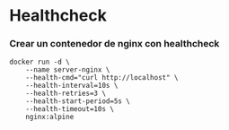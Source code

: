 # Healthcheck

### Crear un contenedor de nginx con healthcheck

```
docker run -d \
    --name server-nginx \
    --health-cmd="curl http://localhost" \
    --health-interval=10s \
    --health-retries=3 \
    --health-start-period=5s \
    --health-timeout=10s \
    nginx:alpine
```
